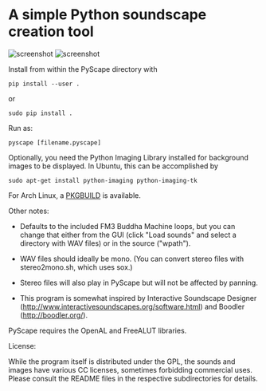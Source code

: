 A simple Python soundscape creation tool
========================================

![screenshot](https://github.com/mdoege/PyScape/raw/master/pyscape.jpg "PyScape screenshot")
![screenshot](https://github.com/mdoege/PyScape/raw/master/pyscape_usage.png "PyScape usage")

Install from within the PyScape directory with

    pip install --user .

or

    sudo pip install .

Run as:

    pyscape [filename.pyscape]

Optionally, you need the Python Imaging Library installed for background images to be displayed.
In Ubuntu, this can be accomplished by

    sudo apt-get install python-imaging python-imaging-tk

For Arch Linux, a [PKGBUILD](https://aur.archlinux.org/packages/pyscape/) is available.

Other notes:

*   Defaults to the included FM3 Buddha Machine loops, but you can change that either from the GUI (click "Load sounds" and select a directory with WAV files) or in the source ("wpath").

*   WAV files should ideally be mono. (You can convert stereo files with stereo2mono.sh, which uses sox.)

*   Stereo files will also play in PyScape but will not be affected by panning.

*   This program is somewhat inspired by Interactive Soundscape Designer (http://www.interactivesoundscapes.org/software.html) and Boodler (http://boodler.org/).

PyScape requires the OpenAL and FreeALUT libraries.

License:

While the program itself is distributed under the GPL, the sounds and images have various CC licenses, sometimes forbidding commercial uses. Please consult the README files in the respective subdirectories for details.
